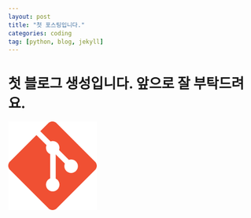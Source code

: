```yaml
---
layout: post
title: "첫 포스팅입니다."
categories: coding
tag: [python, blog, jekyll]
---
```


# 첫 블로그 생성입니다. 앞으로 잘 부탁드려요.

<img src="../images/2022-11-23-first/다운로드.png" alt="다운로드" style="zoom:80%;" />
